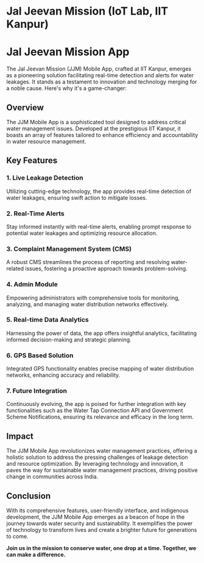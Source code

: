 # Jal Jeevan Mission (IoT Lab, IIT Kanpur)
# Jal Jeevan Mission App

The Jal Jeevan Mission (JJM) Mobile App, crafted at IIT Kanpur, emerges as a pioneering solution facilitating real-time detection and alerts for water leakages. It stands as a testament to innovation and technology merging for a noble cause. Here's why it's a game-changer:

## Overview

The JJM Mobile App is a sophisticated tool designed to address critical water management issues. Developed at the prestigious IIT Kanpur, it boasts an array of features tailored to enhance efficiency and accountability in water resource management.

## Key Features

### 1. Live Leakage Detection
Utilizing cutting-edge technology, the app provides real-time detection of water leakages, ensuring swift action to mitigate losses.

### 2. Real-Time Alerts
Stay informed instantly with real-time alerts, enabling prompt response to potential water leakages and optimizing resource allocation.

### 3. Complaint Management System (CMS)
A robust CMS streamlines the process of reporting and resolving water-related issues, fostering a proactive approach towards problem-solving.

### 4. Admin Module
Empowering administrators with comprehensive tools for monitoring, analyzing, and managing water distribution networks effectively.

### 5. Real-time Data Analytics
Harnessing the power of data, the app offers insightful analytics, facilitating informed decision-making and strategic planning.

### 6. GPS Based Solution
Integrated GPS functionality enables precise mapping of water distribution networks, enhancing accuracy and reliability.

### 7. Future Integration
Continuously evolving, the app is poised for further integration with key functionalities such as the Water Tap Connection API and Government Scheme Notifications, ensuring its relevance and efficacy in the long term.

## Impact

The JJM Mobile App revolutionizes water management practices, offering a holistic solution to address the pressing challenges of leakage detection and resource optimization. By leveraging technology and innovation, it paves the way for sustainable water management practices, driving positive change in communities across India.

## Conclusion

With its comprehensive features, user-friendly interface, and indigenous development, the JJM Mobile App emerges as a beacon of hope in the journey towards water security and sustainability. It exemplifies the power of technology to transform lives and create a brighter future for generations to come.

**Join us in the mission to conserve water, one drop at a time. Together, we can make a difference.**
